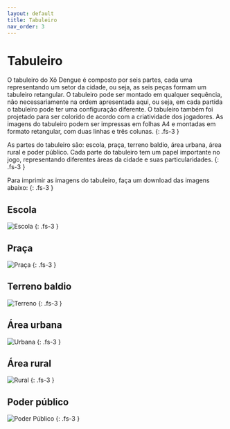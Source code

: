 ```yaml
---
layout: default
title: Tabuleiro
nav_order: 3
---
```


# Tabuleiro

O tabuleiro do Xô Dengue é composto por seis partes, cada uma representando um
setor da cidade, ou seja, as seis peças formam um tabuleiro retangular. O
tabuleiro pode ser montado em qualquer sequência, não necessariamente na ordem
apresentada aqui, ou seja, em cada partida o tabuleiro pode ter uma configuração
diferente. O tabuleiro também foi projetado para ser colorido de acordo com a
criatividade dos jogadores. As imagens do tabuleiro podem ser impressas em
folhas A4 e montadas em formato retangular, com duas linhas e três colunas.
{: .fs-3 }

As partes do tabuleiro são: escola, praça, terreno baldio, área urbana, área
rural e poder público. Cada parte do tabuleiro tem um papel importante no jogo,
representando diferentes áreas da cidade e suas particularidades.
{: .fs-3 }

Para imprimir as imagens do tabuleiro, faça um download das imagens abaixo:
{: .fs-3 }

## Escola

![Escola](/imgs/escola.png)
{: .fs-3 }

## Praça

![Praça](/imgs/praca.png)
{: .fs-3 }

## Terreno baldio

![Terreno](/imgs/terreno.png)
{: .fs-3 }

## Área urbana

![Urbana](/imgs/urbana.png)
{: .fs-3 }

## Área rural

![Rural](/imgs/rural.png)
{: .fs-3 }

## Poder público

![Poder Público](/imgs/publico.png)
{: .fs-3 }
